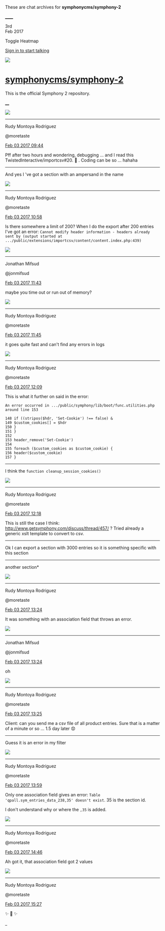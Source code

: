 These are chat archives for **symphonycms/symphony-2**

[__](/symphonycms/symphony-2/archives/2017/02/04)[__](/symphonycms/symphony-2/archives/2017/02/02)

3rd  
Feb 2017

Toggle Heatmap

[Sign in to start talking](/login?action=login&button=archive-login)

![](https://avatars-02.gitter.im/group/iv/3/57542c45c43b8c601977197e?s=48)

#  [symphonycms/symphony-2](/symphonycms/symphony-2)

This is the official Symphony 2 repository.

[ __](/orgs/symphonycms/rooms "More symphonycms rooms")

![](https://avatars2.githubusercontent.com/u/857982?v=4&s=30)

____

Rudy Montoya Rodriguez

@moretaste

[Feb 03 2017
09:44](https://gitter.im/symphonycms/symphony-2?at=589450eee836bf7010c6c83a)

Pff after two hours and wondering, debugging ... and I read this
TwistedInteractive/importcsv#20. :facepunch: . Coding can be so ... hahaha

____

And yes I 've got a section with an ampersand in the name

![](https://avatars2.githubusercontent.com/u/857982?v=4&s=30)

____

Rudy Montoya Rodriguez

@moretaste

[Feb 03 2017
10:58](https://gitter.im/symphonycms/symphony-2?at=589462444c04e9a44e6641d3)

Is there somewhere a limit of 200? When I do the export after 200 entries I've
got an error: `Cannot modify header information - headers already sent by
(output started at
.../public/extensions/importcsv/content/content.index.php:439)`

![](https://avatars1.githubusercontent.com/u/859775?v=4&s=30)

____

Jonathan Mifsud

@jonmifsud

[Feb 03 2017
11:43](https://gitter.im/symphonycms/symphony-2?at=58946cde5309d6b358a24ef6)

maybe you time out or run out of memory?

![](https://avatars2.githubusercontent.com/u/857982?v=4&s=30)

____

Rudy Montoya Rodriguez

@moretaste

[Feb 03 2017
11:45](https://gitter.im/symphonycms/symphony-2?at=58946d71dcb66e4f76e6de41)

it goes quite fast and can't find any errors in logs

![](https://avatars2.githubusercontent.com/u/857982?v=4&s=30)

____

Rudy Montoya Rodriguez

@moretaste

[Feb 03 2017
12:09](https://gitter.im/symphonycms/symphony-2?at=589472ecfba5bfea06c3f6c3)

This is what it further on said in the error:

    
    
    An error occurred in .../public/symphony/lib/boot/func.utilities.php around line 153
    
    148 if ((stripos($hdr, 'Set-Cookie') !== false) &
    149 $custom_cookies[] = $hdr
    150 }
    151 }
    152
    153 header_remove('Set-Cookie')
    154
    155 foreach ($custom_cookies as $custom_cookie) {
    156 header($custom_cookie)
    157 }

____

I think the `function cleanup_session_cookies()`

![](https://avatars2.githubusercontent.com/u/857982?v=4&s=30)

____

Rudy Montoya Rodriguez

@moretaste

[Feb 03 2017
12:18](https://gitter.im/symphonycms/symphony-2?at=589475292ff29dec067138bc)

This is still the case I think:
<http://www.getsymphony.com/discuss/thread/457/> ? Tried already a generic
xslt template to convert to csv.

____

Ok I can export a section with 3000 entries so it is something specific with
this section

____

another section*

![](https://avatars2.githubusercontent.com/u/857982?v=4&s=30)

____

Rudy Montoya Rodriguez

@moretaste

[Feb 03 2017
13:24](https://gitter.im/symphonycms/symphony-2?at=589484782ff29dec06718815)

It was something with an association field that throws an error.

![](https://avatars1.githubusercontent.com/u/859775?v=4&s=30)

____

Jonathan Mifsud

@jonmifsud

[Feb 03 2017
13:24](https://gitter.im/symphonycms/symphony-2?at=58948488dcb66e4f76e759a1)

oh

![](https://avatars2.githubusercontent.com/u/857982?v=4&s=30)

____

Rudy Montoya Rodriguez

@moretaste

[Feb 03 2017
13:25](https://gitter.im/symphonycms/symphony-2?at=589484bce836bf7010c7dcb8)

Client: can you send me a csv file of all product entries. Sure that is a
matter of a minute or so ... 1.5 day later :worried:

____

Guess it is an error in my filter

![](https://avatars2.githubusercontent.com/u/857982?v=4&s=30)

____

Rudy Montoya Rodriguez

@moretaste

[Feb 03 2017
13:59](https://gitter.im/symphonycms/symphony-2?at=58948cb2dcb66e4f76e78990)

Only one association field gives an error: `Table
'qpall.sym_entries_data_238,35' doesn't exist`. 35 is the section id.

I don't understand why or where the `,35` is added.

![](https://avatars2.githubusercontent.com/u/857982?v=4&s=30)

____

Rudy Montoya Rodriguez

@moretaste

[Feb 03 2017
14:46](https://gitter.im/symphonycms/symphony-2?at=589497a85309d6b358a3240b)

Ah got it, that association field got 2 values

![](https://avatars2.githubusercontent.com/u/857982?v=4&s=30)

____

Rudy Montoya Rodriguez

@moretaste

[Feb 03 2017
15:27](https://gitter.im/symphonycms/symphony-2?at=5894a15fdcb66e4f76e7ffee)

:sparkles: :clap: :sparkles:

_

